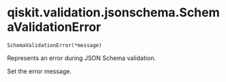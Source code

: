 # qiskit.validation.jsonschema.SchemaValidationError



`SchemaValidationError(*message)`

Represents an error during JSON Schema validation.

Set the error message.
